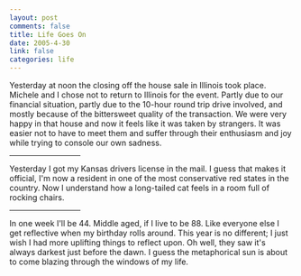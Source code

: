 ```yaml
--- 
layout: post
comments: false
title: Life Goes On
date: 2005-4-30
link: false
categories: life
---
```

Yesterday at noon the closing off the house sale in Illinois took place. Michele and I chose not to return to Illinois for the event. Partly due to our financial situation, partly due to the 10-hour round trip drive involved, and mostly because of the bittersweet quality of the transaction. We were very happy in that house and now it feels like it was taken by strangers. It was easier not to have to meet them and suffer through their enthusiasm and joy while trying to console our own sadness.

<hr width="25%">

Yesterday I got my Kansas drivers license in the mail. I guess that makes it official, I'm now a resident in one of the most conservative red states in the country. Now I understand how a long-tailed cat feels in a room full of rocking chairs.

<hr width="25%">

In one week I'll be 44. Middle aged, if I live to be 88. Like everyone else I get reflective when my birthday rolls around. This year is no different; I just wish I had more uplifting things to reflect upon. Oh well, they saw it's always darkest just before the dawn. I guess the metaphorical sun is about to come blazing through the windows of my life.
